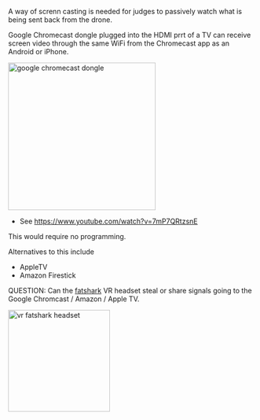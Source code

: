 A way of screnn casting is needed for judges to passively watch what is being sent back from the drone.

Google Chromecast dongle plugged into the HDMI prrt of a TV can 
receive screen video through the same WiFi from the Chromecast app as an Android or iPhone.

<img width="300" alt="google chromecast dongle" src="https://cloud.githubusercontent.com/assets/300046/12873822/435c404e-cd7c-11e5-9a03-a467e4465d58.png">

* See https://www.youtube.com/watch?v=7mP7QRtzsnE

This would require no programming.

Alternatives to this include

   * AppleTV
   * Amazon Firestick

QUESTION: Can the <a target="_blank" href="http://fatshark.com/">fatshark</a> VR headset steal or share signals going to the Google Chromcast / Amazon / Apple TV.

<img width="207" alt="vr fatshark headset" src="https://cloud.githubusercontent.com/assets/300046/13028244/a96dbd1e-d226-11e5-8a30-65fe0d10326f.png">
